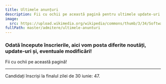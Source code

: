 ```yaml
---
title: Ultimele anunțuri
description: Fii cu ochii pe această pagină pentru ultimele update-uri!
image:
  src: https://upload.wikimedia.org/wikipedia/commons/thumb/3/34/Software-update-urgent.svg/768px-Software-update-urgent.svg.png
fullPath: master/admitere/ultimele-anunturi
---
```

### Odată începute înscrierile, aici vom posta diferite noutăți, update-uri și, eventuale modificări!

Fii cu ochii pe această pagină!

- - -

Candidați înscriși la finalul zilei de 30 iunie: 47.